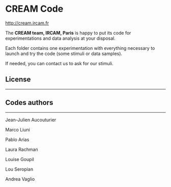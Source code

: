 # CREAM Code
<http://cream.ircam.fr>


The **CREAM team, IRCAM, Paris** is happy to put its code for experimentations and data analysis at your disposal.

Each folder contains one experimentation with everything necessary to launch and try the code (some stimuli or data samples).

If needed, you can contact us to ask for our stimuli.

## License
----

## Codes authors
----
Jean-Julien Aucouturier

Marco Liuni

Pablo Arias

Laura Rachman

Louise Goupil

Lou Seropian

Andrea Vaglio


